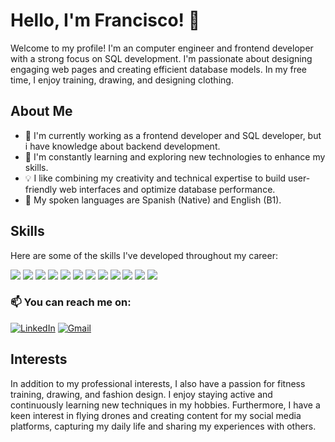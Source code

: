 # Hello, I'm Francisco! 👋

Welcome to my profile! I'm an computer engineer and frontend developer with a strong focus on SQL development. I'm passionate about designing engaging web pages and creating efficient database models. In my free time, I enjoy training, drawing, and designing clothing.

## About Me

- 💼 I'm currently working as a frontend developer and SQL developer, but i have knowledge about backend development.
- 🌱 I'm constantly learning and exploring new technologies to enhance my skills.
- 💡 I like combining my creativity and technical expertise to build user-friendly web interfaces and optimize database performance.
- :speech_balloon: My spoken languages are Spanish (Native) and English (B1).

## Skills

Here are some of the skills I've developed throughout my career:

![](https://img.shields.io/badge/JavaScript-F7DF1E?style=for-the-badge&logo=javascript&logoColor=black)
![](https://img.shields.io/badge/TypeScript-007ACC?style=for-the-badge&logo=typescript&logoColor=white)
![](https://img.shields.io/badge/HTML5-E34F26?style=for-the-badge&logo=html5&logoColor=white)
![](https://img.shields.io/badge/CSS3-1572B6?style=for-the-badge&logo=css3&logoColor=white)
![](https://img.shields.io/badge/Node.js-43853D?style=for-the-badge&logo=node.js&logoColor=white)
![](https://img.shields.io/badge/Express.js-404D59?style=for-the-badge)
![](https://img.shields.io/badge/React-20232A?style=for-the-badge&logo=react&logoColor=61DAFB)
![](https://img.shields.io/badge/React_Native-20232A?style=for-the-badge&logo=react&logoColor=61DAFB)
![](https://img.shields.io/badge/Angular-DD0031?style=for-the-badge&logo=angular&logoColor=white)
![](https://img.shields.io/badge/Material--UI-0081CB?style=for-the-badge&logo=material-ui&logoColor=white)
![](https://img.shields.io/badge/PostgreSQL-316192?style=for-the-badge&logo=postgresql&logoColor=white)
![](https://img.shields.io/badge/MongoDB-4EA94B?style=for-the-badge&logo=mongodb&logoColor=white)

### 📫 You can reach me on: 
<a href="https://www.linkedin.com/in/francisco-mendoza-b30933245/"><img alt="LinkedIn" src="https://img.shields.io/badge/LinkedIn-0077B5?style=for-the-badge&logo=linkedin&logoColor=white"/></a> 
<a href="mailto:fmbalza1@gmail.com"><img alt="Gmail" src="https://img.shields.io/badge/Gmail-D14836?style=for-the-badge&logo=gmail&logoColor=white" /></a>


## Interests

In addition to my professional interests, I also have a passion for fitness training, drawing, and fashion design. I enjoy staying active and continuously learning new techniques in my hobbies. Furthermore, I have a keen interest in flying drones and creating content for my social media platforms, capturing my daily life and sharing my experiences with others.
